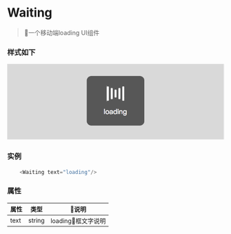 Waiting
========

>一个移动端loading UI组件

### 样式如下
![实例](./src/exam.png)

### 实例
```js
    <Waiting text="loading"/>
```

### 属性

|属性|类型|说明|
|----|----|----|
|text|string|loading框文字说明|
